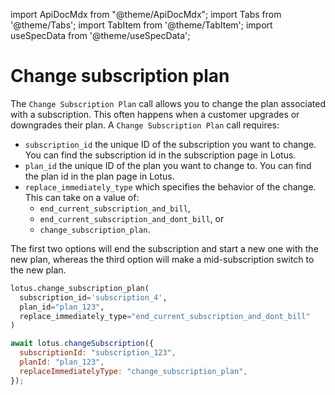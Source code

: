 import ApiDocMdx from "@theme/ApiDocMdx";
import Tabs from '@theme/Tabs';
import TabItem from '@theme/TabItem';
import useSpecData from '@theme/useSpecData';

# Change subscription plan

The `Change Subscription Plan` call allows you to change the plan associated with a subscription. This often happens when a customer upgrades or downgrades their plan. A `Change Subscription Plan` call requires:

- `subscription_id` the unique ID of the subscription you want to change. You can find the subscription id in the subscription page in Lotus.
- `plan_id` the unique ID of the plan you want to change to. You can find the plan id in the plan page in Lotus.
- `replace_immediately_type` which specifies the behavior of the change. This can take on a value of:
  - `end_current_subscription_and_bill`,
  - `end_current_subscription_and_dont_bill`, or
  - `change_subscription_plan`.

The first two options will end the subscription and start a new one with the new plan, whereas the third option will make a mid-subscription switch to the new plan.

<Tabs>
<TabItem value="py" label="Python">

```python
lotus.change_subscription_plan(
  subscription_id='subscription_4',
  plan_id="plan_123",
  replace_immediately_type="end_current_subscription_and_dont_bill"
)
```

</TabItem>

<TabItem value="ts" label="Typescript">

```jsx
await lotus.changeSubscription({
  subscriptionId: "subscription_123",
  planId: "plan_123",
  replaceImmediatelyType: "change_subscription_plan",
});
```

</TabItem>
</Tabs>

<ApiDocMdx id="update_subscription" />
